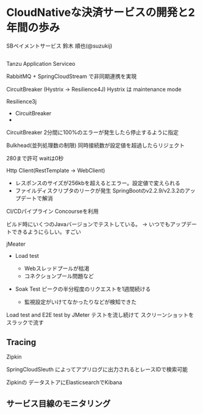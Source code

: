 # CloudNativeな決済サービスの開発と2年間の歩み
SBペイメントサービス
鈴木 順也(@suzukij)

## 
Tanzu Application Serviceo

RabbitMQ + SpringCloudStream
で非同期連携を実現


CircuitBreaker (Hystrix -> Resilience4J)
Hystrix は maintenance mode

Resilience3j
 - CircuitBreaker
 - 


CircuitBreaker
  2分間に100%のエラーが発生したら停止するように指定

Bulkhead(並列処理数の制限)
 同時接続数が設定値を超過したらリジェクト

  280まで許可 waitは0秒


Http Client(RestTemplate -> WebClient)

 - レスポンスのサイズが256kbを超えるとエラー。設定値で変えられる
 - ファイルディスクリプタのリークが発生
     SpringBootのv2.2.9/v2.3.2のアップデートで解消

CI/CDパイプライン
 Concourseを利用

ビルド時にいくつのJavaバージョンでテストしている。
 -> いつでもアップデートできるようにらしい。すごい

jMeater
 - Load test
   - Webスレッドプールが枯渇
   - コネクションプール問題など

 - Soak Test
   ピークの半分程度のリクエストを1週間続ける

   - 監視設定がいけてなかったりなどが検知できた

Load test and E2E test by JMeter
テストを流し続けて
スクリーンショットをスラックで流す


## Tracing
Zipkin

SpringCloudSleuth
によってアプリログに出力されるとレースIDで検索可能

Zipkinの
データストアにElasticsearchでKibana

## サービス目線のモニタリング




